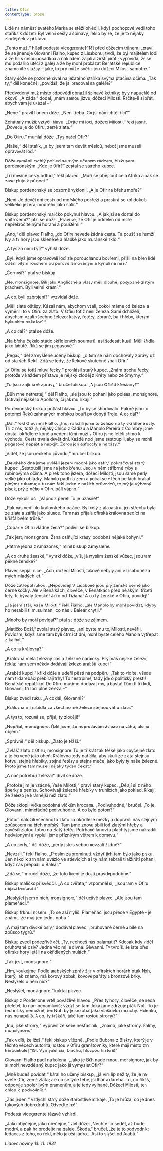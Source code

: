 ```yaml
---
title: Ofir
contentType: prose
---
```


<section>

Lidé na náměstí svatého Marka se stěží ohlédli, když pochopové vedli toho staříka k dóžeti. Byl velmi sešlý a špinavý, řeklo by se, že je to nějaký zlodějíček z přístavu.

„Tento muž,“ hlásil podestà vicegerente[^18] před dóžecím trůnem, „praví, že se jmenuje Giovanni Fialho, kupec z Lisabonu; tvrdí, že byl majitelem lodi a že ho s celou posádkou a nákladem zajali alžírští piráti; vypovídá, že se mu podařilo utéci z galejí a že by mohl prokázat Benátské republice znamenité služby – jaké, to prý může svěřiti jen dóžecí Milosti samotné.“

Starý dóže se pozorně díval na ježatého staříka svýma ptačíma očima. „Tak ty,“ děl konečně, „povídáš, že jsi pracoval na galéře?“

Předvedený muž místo odpovědi obnažil špinavé kotníky; byly napuchlé od okovů. „A záda,“ dodal, „mám samou jizvu, dóžecí Milosti. Ráčíte-li si přát, abych vám je ukázal –“

„Nene,“ pravil honem dóže. „Není třeba. Co jsi nám chtěl říci?“

Zchátralý mužík vztyčil hlavu. „Dejte mi lodi, dóžecí Milosti,“ řekl jasně. „Dovedu je do Ofiru, země zlata.“

„Do Ofiru,“ mumlal dóže. „Tys našel Ofir?“

„Našel,“ děl stařík, „a byl jsem tam devět měsíců, neboť jsme museli opravovat loď.“

Dóže vyměnil rychlý pohled se svým učeným rádcem, biskupem pordenonským. „Kde je Ofir?“ zeptal se starého kupce.

„Tři měsíce cesty odtud,“ řekl plavec. „Musí se obeplout celá Afrika a pak se zase pluje k půlnoci.“

Biskup pordenonský se pozorně vyklonil. „A je Ofir na břehu moře?“

„Není. Je devět dní cesty od mořského pobřeží a prostírá se kol dokola velikého jezera, modrého jako safír.“

Biskup pordenonský maličko pokynul hlavou. „A jak jsi se dostal do vnitrozemí?“ ptal se dóže. „Praví se, že Ofir je oddělen od moře nepřekročitelnými horami a pouštěmi.“

„Ano,“ děl plavec Fialho, „do Ofiru nevede žádná cesta. Ta poušť se hemží lvy a ty hory jsou skleněné a hladké jako muránské sklo.“

„A tys za nimi byl?“ vyhrkl dóže.

„Byl. Když jsme opravovali loď zle porouchanou bouřemi, přišli na břeh lidé odění bílým rouchem purpurově lemovaným a kynuli na nás.“

„Černoši?“ ptal se biskup.

„Ne, monsignore. Bílí jako Angličané a vlasy měli dlouhé, posypané zlatým prachem. Byli velmi krásní.“

„A co, byli ozbrojeni?“ vyzvídal dóže.

„Měli zlaté oštěpy. Kázali nám, abychom vzali, cokoli máme od železa, a vyměnili to v Ofiru za zlato. V Ofiru totiž není železa. Sami dohlíželi, abychom vzali všechno železo: kotvy, řetězy, zbraně, ba i hřeby, kterými byla sbita naše loď.“

„A co dál?“ ptal se dóže.

„Na břehu čekalo stádo okřídlených soumarů, asi šedesát kusů. Měli křídla jako labutě. Říká se jim pegasové.“

„Pegas,“ děl zamyšleně učený biskup, „o tom se nám dochovaly zprávy už od starých Řeků. Zdá se tedy, že Řekové skutečně znali Ofir.“

„V Ofiru se totiž mluví řecky,“ prohlásil starý kupec. „Znám trochu řecky, protože v každém přístavu je nějaký zloděj z Kréty nebo ze Smyrny.“

„To jsou zajímavé zprávy,“ bručel biskup. „A jsou Ofirští křesťany?“

„Bůh mne netrestej,“ děl Fialho, „ale jsou to pohani jako polena, monsignore. Uctívají nějakého Apollona, či jak mu říkají.“

Pordenonský biskup potřásl hlavou. „To by se shodovalo. Patrně jsou to potomci Řeků zahnaných mořskou bouří po dobytí Troje. A co dál?“

„Dál,“ řekl Giovanni Fialho. „Inu, naložili jsme to železo na ty okřídlené osly. Tři z nás, totiž já, nějaký Chico z Cádizu a Manolo Pereira z Coimbry jsme dostali okřídlené koně a vedeni těmi muži z Ofiru jsme letěli přímo k východu. Cesta trvala devět dní. Každé noci jsme sestoupili, aby se mohli pegasové napást a napojit. Žerou jen asfodely a narcisy.“

„Vidět, že jsou řeckého původu,“ mručel biskup.

„Devátého dne jsme uviděli jezero modré jako safír,“ pokračoval starý kupec. „Sestoupili jsme na jeho břehu. Jsou v něm stříbrné ryby s rubínovýma očima. A písek toho jezera, dóžecí Milosti, jsou samé perly velké jako oblázky. Manolo padl na zem a počal se v těch perlách hrabat plnýma rukama; a tu nám řekl jeden z našich průvodců, to prý je výborný písek, prý z něho v Ofiru pálí vápno.“

Dóže vykulil oči. „Vápno z perel! To je úžasné!“

„Pak nás vedli do královského paláce. Byl celý z alabastru, jen střecha byla ze zlata a zářila jako slunce. Tam nás přijala ofirská královna sedící na křišťálovém trůně.“

„Copak v Ofiru vládne žena?“ podivil se biskup.

„Tak jest, monsignore. Žena oslňující krásy, podobná nějaké bohyni.“

„Patrně jedna z Amazonek,“ mínil biskup zamyšleně.

„A co druhé ženské,“ vyhrkl dóže, „víš, já myslím ženské vůbec, jsou tam pěkné ženské?“

Plavec sepjal ruce. „Ach, dóžecí Milosti, takové nebyly ani v Lisaboně za mých mladých let.“

Dóže zatřepal rukou. „Nepovídej! V Lisaboně jsou prý ženské černé jako černé kočky. Ale v Benátkách, člověče, v Benátkách před nějakými třiceti lety, to bývaly ženské! Jako od Tiziana! A co ty ženské v Ofiru, povídej!“

„Já jsem stár, Vaše Milosti,“ řekl Fialho, „ale Manolo by mohl povídat, kdyby ho nezabili ti musulmani, co nás u Baleár chytli.“

„Mnoho by mohl povídat?“ ptal se dóže se zájmem.

„Matičko Boží,“ zvolal starý plavec, „ani byste mu to, Milosti, nevěřil. Povídám, když jsme tam byli čtrnáct dní, mohl byste celého Manola vytřepat z kalhot.“

„A co ta královna?“

„Královna měla železný pás a železné náramky. Prý máš nějaké železo, řekla; nám sem někdy dodávají železo arabští kupci.“

„Arabští kupci!“ křikl dóže a udeřil pěstí na podpěru. „Tak to vidíte, všude nám ti darebáci přebírají trhy! To nestrpíme, tady jde o politický prestiž Benátské republiky! Do Ofiru musíme dodávat my, a basta! Dám ti tři lodi, Giovanni, tři lodi plné železa –“

Biskup zvedl ruku. „A co dál, Giovanni?“

„Královna mi nabídla za všechno mé železo stejnou váhu zlata.“

„A tys to, rozumí se, přijal, ty zloději!“

„Nepřijal, monsignore. Řekl jsem, že neprodávám železo na váhu, ale na objem.“

„Správně,“ děl biskup. „Zlato je těžší.“

„Zvlášť zlato z Ofiru, monsignore. To je třikrát tak těžké jako obyčejné zlato a je červené jako oheň. Královna tedy nařídila, aby ukuli ze zlata stejnou kotvu, stejné hřebíky, stejné řetězy a stejné meče, jako byly ty naše železné. Proto jsme tam museli nějaký týden čekat.“

„A nač potřebují železa?“ divil se dóže.

„Protože jim je vzácné, Vaše Milosti,“ pravil starý kupec. „Dělají si z něho šperky a peníze. Schovávají železné hřebíky v truhlicích jako poklad. Říkají, že železo je krásnější než zlato.“

Dóže sklopil víčka podobná víčkům krocana. „Podivuhodné,“ bručel. „To je, Giovanni, mimořádně podivuhodné. A co bylo potom?“

„Potom naložili všechno to zlato na okřídlené mezky a dopravili nás stejným způsobem na břeh mořský. Tam jsme znovu sbili loď zlatými hřeby a zavěsili zlatou kotvu na zlatý řetěz. Potrhané lanoví a plachty jsme nahradili hedvábnými a vypluli jsme příznivým větrem k domovu.“

„A co perly,“ děl dóže, „perly jste s sebou nevzali žádné?“

„Nevzali,“ řekl Fialho. „Prosím za prominutí, vždyť jich tam bylo jako písku. Jen několik zrn nám uvázlo ve střevících a i ty nám sebrali ti alžírští pohani, když nás přepadli u Baleár.“

„Zdá se,“ mručel dóže, „že toto líčení je dosti pravděpodobné.“

Biskup maličko přisvědčil. „A co zvířata,“ vzpomněl si, „jsou tam v Ofiru nějací kentauři?“

„Neslyšel jsem o nich, monsignore,“ děl uctivě plavec. „Ale jsou tam plameňáci.“

Biskup frknul nosem. „To se asi mýlíš. Plameňáci jsou přece v Egyptě – je známo, že mají jen jednu nohu.“

„A mají tam divoké osly,“ dodával plavec, „pruhované černě a bíle na způsob tygrů.“

Biskup zvedl podezřivě oči. „Ty, nechceš nás balamutit? Kdopak kdy viděl pruhované osly? Jedna věc mi je divná, Giovanni. Ty tvrdíš, že jste přes ofirské hory letěli na okřídlených mulách.“

„Tak jest, monsignore.“

„Hm, koukejme. Podle arabských zpráv žije v ofirských horách pták Noh, který, jak známo, má kovový zobák, kovové pařáty a bronzové brky. Neslyšels o něm nic?“

„Neslyšel, monsignore,“ koktal plavec.

Biskup z Pordenone vrtěl povážlivě hlavou. „Přes ty hory, člověče, se nedá přeletět, to nám nenamluvíš; vždyť se tam dokázaně zdržuje pták Noh. To je technicky nemožné, ten Noh by je sezobal jako vlaštovka mouchy. Holenku, nás nenapálíš. A co, ty taškáři, jaké tam rostou stromy?“

„Inu, jaké stromy,“ vypravil ze sebe nešťastník, „známo, jaké stromy. Palmy, monsignore.“

„Tak vidíš, že lžeš,“ řekl biskup vítězně. „Podle Bubona z Biskry, který je v těchto věcech autorita, rostou v Ofiru granátovníky, které mají místo zrn karbunkule[^19]. Vymyslel sis, brachu, hloupou historii!“

Giovanni Fialho padl na kolena. „Jako je Bůh nade mnou, monsignore, jak by si mohl nevzdělaný kupec jako já vymyslet Ofir?“

„Mně budeš povídat,“ káral ho učený biskup, „já vím líp než ty, že je na světě Ofir, země zlata; ale co se týče tebe, jsi lhář a dareba. To, co říkáš, odporuje spolehlivým pramenům, a je tedy vylhané. Dóžecí Milosti, ten chlap je podvodník.“

„Zas jeden,“ vzdychl starý dóže starostlivě mrkaje. „To je hrůza, co je dnes takových dobrodruhů. Odveďte ho!“

Podestà vicegerente tázavě vzhlédl.

„Jako obyčejně, jako obyčejně,“ zívl dóže. „Nechte ho sedět, až bude modrý, a pak ho prodejte na galeje. Škoda,“ bručel, „že je to podvodník; ledacos z toho, co řekl, mělo jakési jádro… Asi to slyšel od Arabů.“

_Lidové noviny 13. 11. 1932_

</section>
